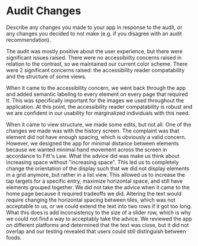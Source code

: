 # Audit Changes

Describe any changes you made to your app in response to the audit, or any changes you decided to not make (e.g. if you disagree with an audit recommendation).

The audit was mostly positive about the user experience, but there were significant issues raised. There were no accessibiilty concerns raised in relation to the contrast, so we maintained our current color scheme. There were 2 significant concerns raised: the accessibility reader compatability and the structure of some views. 

When it came to the accessibility concern, we went back through the app and added semantic labeling to every element on every page that required it. This was specifically important for the images we used throughout the application. At this point, the accessibility reader compatability is robust and we are confident in our usability for marginalized individuals with this need. 

When it came to view structure, we made some edits, but not all. One of the changes we made was with the history screen. The complaint was that element did not have enough spacing, which is obviously a valid concern. However, we designed the app for minimal distance between elements because we wanted minimal hand movement across the screen in accordance to Fitt's Law. What the advice did was make us think about increasing space without "increasing space". This led us to completely change the orientation of the display such that we did not display elements in a grid anymore, but rather in a list view. This allowed us to increase the tap targets for a specific entry, maximize horizontal space, and still have elements grouped together. We did not take the advice when it came to the home page because it required tradeoffs we did. Altering the text would require changing the horizontal spacing between tiles, which was not acceptable to us, or we could extend the text into two rows if it got too long. What this does is add inconsistency to the size of a slider row, which is why we could not find a way to acceptably take the advice. We reviewed the app on different platforms and determined that the text was close, but it did not overlap and our testing revealed that users could still distinguish between foods.